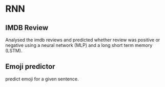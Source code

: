 # RNN

## IMDB Review
Analysed the imdb reviews and predicted whether review was positive or negative using a neural network (MLP) and a long short term memory (LSTM).

## Emoji predictor
predict emoji for a given sentence.
